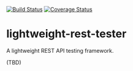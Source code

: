 [![Build Status](https://travis-ci.org/ridibooks/lightweight-rest-tester.svg?branch=master)](https://travis-ci.org/ridibooks/lightweight-rest-tester)
[![Coverage Status](https://coveralls.io/repos/github/ridibooks/lightweight-rest-tester/badge.svg?branch=master)](https://coveralls.io/github/ridibooks/lightweight-rest-tester?branch=master)

# lightweight-rest-tester
A lightweight REST API testing framework.

(TBD)
